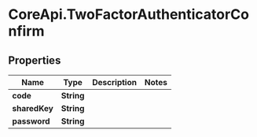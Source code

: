 # CoreApi.TwoFactorAuthenticatorConfirm

## Properties
Name | Type | Description | Notes
------------ | ------------- | ------------- | -------------
**code** | **String** |  | 
**sharedKey** | **String** |  | 
**password** | **String** |  | 


